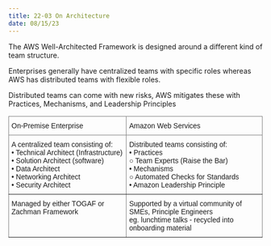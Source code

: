 ```yaml
---
title: 22-03 On Architecture
date: 08/15/23
---
```


The AWS Well-Architected Framework is designed around a different kind of team structure.

Enterprises generally have centralized teams with specific roles whereas AWS has distributed teams with flexible roles.

Distributed teams can come with new risks, AWS mitigates these with Practices, Mechanisms, and Leadership Principles

<div>
<style type="text/css">
.tg  {border-collapse:collapse;border-spacing:0;}
.tg td{border-color:black;border-style:solid;border-width:1px;font-family:Arial, sans-serif;font-size:14px;
  overflow:hidden;padding:10px 5px;word-break:normal;}
.tg th{border-color:black;border-style:solid;border-width:1px;font-family:Arial, sans-serif;font-size:14px;
  font-weight:normal;overflow:hidden;padding:10px 5px;word-break:normal;}
.tg .tg-0pky{border-color:inherit;text-align:left;vertical-align:top}
</style>
<table class="tg">
<thead>
  <tr>
    <th class="tg-0pky">On-Premise Enterprise</th>
    <th class="tg-0pky">Amazon Web Services</th>
  </tr>
</thead>
<tbody>
  <tr>
    <td class="tg-0pky">A centralized team consisting of:<br>• Technical Architect (Infrastructure)<br>• Solution Architect (software)<br>• Data Architect<br>• Networking Architect<br>• Security Architect</td>
    <td class="tg-0pky">Distributed teams consisting of:<br>• Practices<br>○ Team Experts (Raise the Bar)<br>• Mechanisms<br>○ Automated Checks for Standards<br>• Amazon Leadership Principle</td>
  </tr>
  <tr>
    <td class="tg-0pky">Managed by either TOGAF or Zachman Framework</td>
    <td class="tg-0pky">Supported by a virtual community of SMEs, Principle Engineers<br>eg. lunchtime talks - recycled into onboarding material</td>
  </tr>
</tbody>
</table>
</div>
